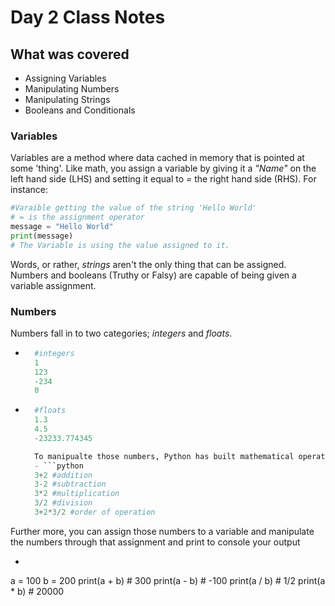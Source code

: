 # Day 2 Class Notes

## What was covered
- Assigning Variables
- Manipulating Numbers
- Manipulating Strings
- Booleans and Conditionals

### Variables
Variables are a method where data cached in memory that is pointed at some 'thing'.
Like math, you assign a variable by giving it a *"Name"* on the left hand side (LHS) and setting it equal to *=* the right hand side (RHS).
For instance:

```python
#Varaible getting the value of the string 'Hello World'
# = is the assignment operator
message = "Hello World" 
print(message) 
# The Variable is using the value assigned to it.
```
Words, or rather, *strings* aren't the only thing that can be assigned. Numbers and booleans (Truthy or Falsy) are capable of being given a variable assignment.

### Numbers
Numbers fall in to two categories; *integers* and *floats*. 

- ```python
    #integers
    1
    123
    -234
    0
- ```python
    #floats
    1.3
    4.5
    -23233.774345

    To manipualte those numbers, Python has built mathematical operators to help perform whatever calculation you need. 
    - ```python
    3+2 #addition
    3-2 #subtraction
    3*2 #multiplication
    3/2 #division
    3+2*3/2 #order of operation

Further more, you can assign those numbers to a variable and manipulate the numbers through that assignment and print to console your output

- ```python
a = 100
b = 200
print(a + b) # 300
print(a - b) # -100
print(a / b) # 1/2
print(a * b) # 20000